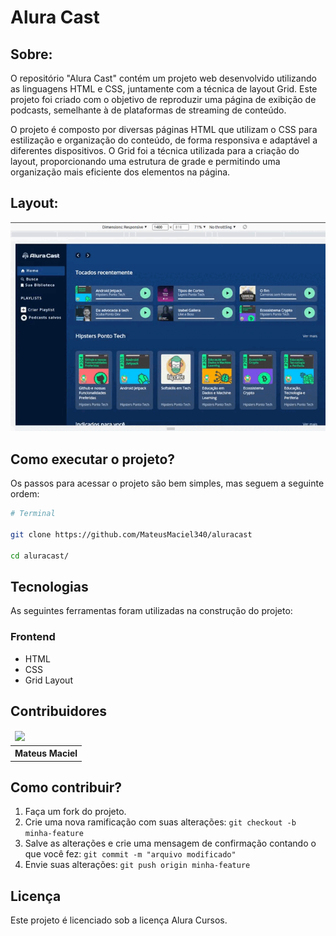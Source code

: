 # Alura Cast

## Sobre:

O repositório "Alura Cast" contém um projeto web desenvolvido utilizando as linguagens HTML e CSS, juntamente com a técnica de layout Grid. Este projeto foi criado com o objetivo de reproduzir uma página de exibição de podcasts, semelhante à de plataformas de streaming de conteúdo.

O projeto é composto por diversas páginas HTML que utilizam o CSS para estilização e organização do conteúdo, de forma responsiva e adaptável a diferentes dispositivos. O Grid foi a técnica utilizada para a criação do layout, proporcionando uma estrutura de grade e permitindo uma organização mais eficiente dos elementos na página.

## Layout:

![](src/assets/img/aluracast.gif)

## Como executar o projeto?

Os passos para acessar o projeto são bem simples, mas seguem a seguinte ordem:

```bash
# Terminal

git clone https://github.com/MateusMaciel340/aluracast

cd aluracast/

```

## Tecnologias

As seguintes ferramentas foram utilizadas na construção do projeto:

### Frontend

- HTML
- CSS
- Grid Layout

## Contribuidores

<table>
    <thead>
        <tr>
            <td>
                <img src="https://avatars.githubusercontent.com/u/55550732?v=4" width="150px"/>
            </td>
        </tr>
    </thead>
    <tbody>
        <tr>
            <th>Mateus Maciel</th>
        </tr>
    </tbody>
</table>

## Como contribuir?

1. Faça um fork do projeto.
2. Crie uma nova ramificação com suas alterações: `git checkout -b minha-feature`
3. Salve as alterações e crie uma mensagem de confirmação contando o que você fez: `git commit -m "arquivo modificado"`
4. Envie suas alterações: `git push origin minha-feature`

## Licença

Este projeto é licenciado sob a licença Alura Cursos.
